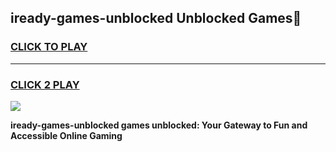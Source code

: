 
## iready-games-unblocked Unblocked Games👋
<h3>
<a href="https://news.freeplayer.one?title=iready-games-unblocked&ref=16F">CLICK TO PLAY</a></h3>
<hr>

<h3>
<a href="https://news.freeplayer.one?title=iready-games-unblocked&ref=16F">CLICK 2 PLAY</a>
  
</h3>

<a href="https://news.freeplayer.one?title=iready-games-unblocked&ref=16F/"><img src="https://clearcache.store/games.png"></a>


**iready-games-unblocked games unblocked: Your Gateway to Fun and Accessible Online Gaming**
